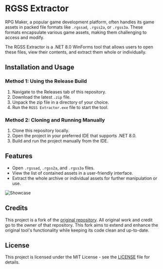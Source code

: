 # RGSS Extractor

RPG Maker, a popular game development platform, often handles its game assets in packed file formats like `.rgssad`, `.rgss2a`, or `.rgss3a`. These formats encapsulate various game assets, making them challenging to access and modify.

The RGSS Extractor is a .NET 8.0 WinForms tool that allows users to open these files, view their contents, and extract them whole or individually.

## Installation and Usage

### Method 1: Using the Release Build

1. Navigate to the Releases tab of this repository.
2. Download the latest `.zip` file.
3. Unpack the zip file in a directory of your choice.
4. Run the `RGSS Extractor.exe` file to start the tool.

### Method 2: Cloning and Running Manually

1. Clone this repository locally.
2. Open the project in your preferred IDE that supports .NET 8.0.
3. Build and run the project manually from the IDE.

## Features

* Open `.rgssad`, `.rgss2a`, and `.rgss3a` files.
* View the list of contained assets in a user-friendly interface.
* Extract the whole archive or individual assets for further manipulation or use.

![Showcase](images/showcase.png)

## Credits

This project is a fork of the [original repository](https://github.com/KatyushaScarlet/RGSS-Extractor). All original work and credit go to the owner of that repository. This fork aims to extend and enhance the original tool's functionality while keeping its code clean and up-to-date.

## License 

This project is licensed under the MIT License - see the [LICENSE](LICENSE) file for details.